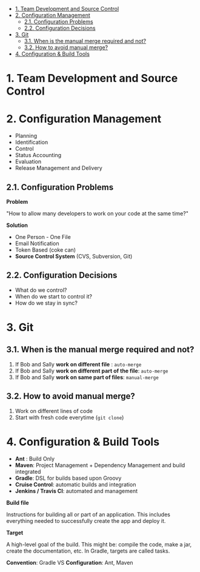 <!-- TOC -->

- [1. Team Development and Source Control](#1-team-development-and-source-control)
- [2. Configuration Management](#2-configuration-management)
    - [2.1. Configuration Problems](#21-configuration-problems)
    - [2.2. Configuration Decisions](#22-configuration-decisions)
- [3. Git](#3-git)
    - [3.1. When is the manual merge required and not?](#31-when-is-the-manual-merge-required-and-not)
    - [3.2. How to avoid manual merge?](#32-how-to-avoid-manual-merge)
- [4. Configuration & Build Tools](#4-configuration--build-tools)

<!-- /TOC -->

# 1. Team Development and Source Control

# 2. Configuration Management 
* Planning
* Identification
* Control
* Status Accounting
* Evaluation
* Release Management and Delivery

## 2.1. Configuration Problems
**Problem**

"How to allow many developers to work on your code at the same time?"

**Solution**
* One Person - One File
* Email Notification
* Token Based (coke can)
* **Source Control System** (CVS, Subversion, Git)

## 2.2. Configuration Decisions
* What do we control?
* When do we start to control it?
* How do we stay in sync?

# 3. Git
## 3.1. When is the manual merge required and not? 
1. If Bob and Sally **work on different file** : `auto-merge`
2. If Bob and Sally **work on different part of the file**: `auto-merge`
3. If Bob and Sally **work on same part of files**: `manual-merge`

## 3.2. How to avoid manual merge?
1. Work on different lines of code
2. Start with fresh code everytime (`git clone`)

# 4. Configuration & Build Tools

* **Ant** : Build Only
* **Maven**: Project Management + Dependency Management and build integrated
* **Gradle**: DSL for builds based upon Groovy
* **Cruise Control**: automatic builds and integration 
* **Jenkins / Travis CI**: automated and management

**Build file**

Instructions for building all or part of an application. This includes everything needed to successfully create the app and deploy it. 

**Target**

A high-level goal of the build. This might be: compile the code, make a jar, create the documentation, etc. In Gradle, targets are called tasks. 

**Convention**: Gradle
VS
**Configuration**: Ant, Maven



